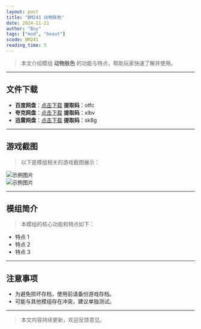 ```yaml
---
layout: post
title: "BM241 动物肤色"
date: 2024-11-21
author: "Bny"
tags: ["mod", "beaut"]
scode: BM241
reading_time: 5
---
```


> 本文介绍模组 **动物肤色** 的功能与特点，帮助玩家快速了解并使用。

---





## 文件下载
- **百度网盘**：[点击下载](https://pan.baidu.com/s/1MyotDtaIXk-c_gprGWvGRA?pwd=otfc)  **提取码**：otfc  
- **夸克网盘**：[点击下载](https://pan.quark.cn/s/a24fb8bd9c80?pwd=xlbv)  **提取码**：xlbv  
- **迅雷网盘**：[点击下载](https://pan.xunlei.com/s/VOCCbl7ST6HEhQNKwFrSCxl7A1?pwd=sk8g)  **提取码**：sk8g  

---

## 游戏截图
> 以下是模组相关的游戏截图展示：

![示例图片](https://example.com/screenshot1.jpg)  
![示例图片](https://example.com/screenshot2.jpg)

---

## 模组简介
> 本模组的核心功能和特点如下：
- 特点 1
- 特点 2
- 特点 3

---

## 注意事项
- 为避免损坏存档，使用前请备份游戏存档。
- 可能与其他模组存在冲突，建议单独测试。

---

> 本文内容持续更新，欢迎反馈意见。
